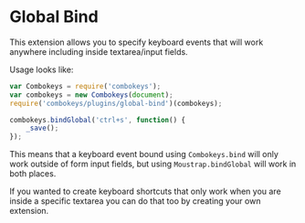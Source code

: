 # Global Bind

This extension allows you to specify keyboard events that will work anywhere including inside textarea/input fields.

Usage looks like:

```javascript
var Combokeys = require('combokeys');
var combokeys = new Combokeys(document);
require('combokeys/plugins/global-bind')(combokeys);

combokeys.bindGlobal('ctrl+s', function() {
    _save();
});
```

This means that a keyboard event bound using ``Combokeys.bind`` will only work outside of form input fields, but using ``Moustrap.bindGlobal`` will work in both places.

If you wanted to create keyboard shortcuts that only work when you are inside a specific textarea you can do that too by creating your own extension.
